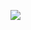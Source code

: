 <a href="https://hits.seeyoufarm.com"><img src="https://hits.seeyoufarm.com/api/count/incr/badge.svg?url=https%3A%2F%2Fgithub.com%2FVHWWP-International%2FSBR-Whitepaper&count_bg=%2379C83D&title_bg=%23555555&icon=&icon_color=%23E7E7E7&title=hits&edge_flat=false"/></a>
